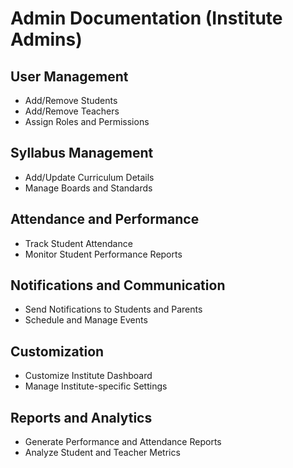 # Admin Documentation (Institute Admins)

## User Management
- Add/Remove Students
- Add/Remove Teachers
- Assign Roles and Permissions

## Syllabus Management
- Add/Update Curriculum Details
- Manage Boards and Standards

## Attendance and Performance
- Track Student Attendance
- Monitor Student Performance Reports

## Notifications and Communication
- Send Notifications to Students and Parents
- Schedule and Manage Events

## Customization
- Customize Institute Dashboard
- Manage Institute-specific Settings

## Reports and Analytics
- Generate Performance and Attendance Reports
- Analyze Student and Teacher Metrics
